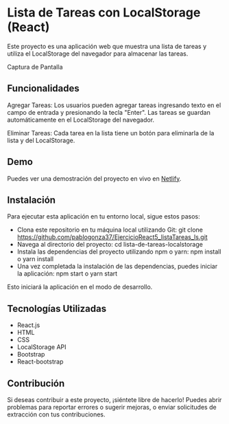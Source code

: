 # Lista de Tareas con LocalStorage (React)
Este proyecto es una aplicación web que muestra una lista de tareas y utiliza el LocalStorage del navegador para almacenar las tareas.

Captura de Pantalla

## Funcionalidades
Agregar Tareas: Los usuarios pueden agregar tareas ingresando texto en el campo de entrada y presionando la tecla "Enter". Las tareas se guardan automáticamente en el LocalStorage del navegador.

Eliminar Tareas: Cada tarea en la lista tiene un botón para eliminarla de la lista y del LocalStorage.

## Demo

Puedes ver una demostración del proyecto en vivo en [Netlify](https://ejercicioreact5-tareaslocalsto-e38f.netlify.app/).

## Instalación
Para ejecutar esta aplicación en tu entorno local, sigue estos pasos:

- Clona este repositorio en tu máquina local utilizando Git: git clone https://github.com/pablogonza37/EjercicioReact5_listaTareas_ls.git
- Navega al directorio del proyecto: cd lista-de-tareas-localstorage
- Instala las dependencias del proyecto utilizando npm o yarn: npm install o yarn install
- Una vez completada la instalación de las dependencias, puedes iniciar la aplicación: npm start o yarn start


Esto iniciará la aplicación en el modo de desarrollo. 

## Tecnologías Utilizadas
- React.js
- HTML
- CSS
- LocalStorage API
- Bootstrap
- React-bootstrap


## Contribución
Si deseas contribuir a este proyecto, ¡siéntete libre de hacerlo! Puedes abrir problemas para reportar errores o sugerir mejoras, o enviar solicitudes de extracción con tus contribuciones.
